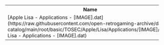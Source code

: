 <table>
<tr><th>Name</th><th>Size</th></tr>
<tr><td>[Apple Lisa - Applications - [IMAGE].dat](https://raw.githubusercontent.com/open-retrogaming-archive/dat-catalog/main/root/basic/TOSEC/Apple/Lisa/Applications/[IMAGE]/Apple Lisa - Applications - [IMAGE].dat)</td><td>9710</td></tr>
</table>
